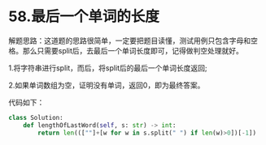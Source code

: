 # 58.最后一个单词的长度

解题思路：这道题的思路很简单，一定要把题目读懂，测试用例只包含字母和空格。那么只需要split后，去最后一个单词长度即可，记得做判空处理就好。

1.将字符串进行split，而后，将split后的最后一个单词长度返回;

2.如果单词数组为空，证明没有单词，返回0，即为最终答案。

代码如下：

```python
class Solution:
    def lengthOfLastWord(self, s: str) -> int:
        return len(([""]+[w for w in s.split(" ") if len(w)>0])[-1])
```
